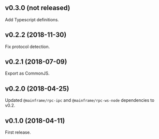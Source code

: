 ## v0.3.0 (not released)

Add Typescript definitions.

## v0.2.2 (2018-11-30)

Fix protocol detection.

## v0.2.1 (2018-07-09)

Export as CommonJS.

## v0.2.0 (2018-04-25)

Updated `@mainframe/rpc-ipc` and `@mainframe/rpc-ws-node` dependencies to v0.2.

## v0.1.0 (2018-04-11)

First release.
